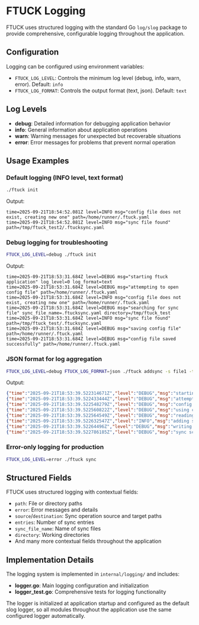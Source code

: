 # FTUCK Logging

FTUCK uses structured logging with the standard Go `log/slog` package to provide comprehensive, configurable logging throughout the application.

## Configuration

Logging can be configured using environment variables:

- `FTUCK_LOG_LEVEL`: Controls the minimum log level (debug, info, warn, error). Default: `info`
- `FTUCK_LOG_FORMAT`: Controls the output format (text, json). Default: `text`

## Log Levels

- **debug**: Detailed information for debugging application behavior
- **info**: General information about application operations
- **warn**: Warning messages for unexpected but recoverable situations
- **error**: Error messages for problems that prevent normal operation

## Usage Examples

### Default logging (INFO level, text format)
```bash
./ftuck init
```
Output:
```
time=2025-09-21T18:54:52.081Z level=INFO msg="config file does not exist, creating new one" path=/home/runner/.ftuck.yaml
time=2025-09-21T18:54:52.081Z level=INFO msg="sync file found" path=/tmp/ftuck_test2/.ftucksync.yaml
```

### Debug logging for troubleshooting
```bash
FTUCK_LOG_LEVEL=debug ./ftuck init
```
Output:
```
time=2025-09-21T18:53:31.684Z level=DEBUG msg="starting ftuck application" log_level=0 log_format=text
time=2025-09-21T18:53:31.684Z level=DEBUG msg="attempting to open config file" path=/home/runner/.ftuck.yaml
time=2025-09-21T18:53:31.684Z level=INFO msg="config file does not exist, creating new one" path=/home/runner/.ftuck.yaml
time=2025-09-21T18:53:31.684Z level=DEBUG msg="searching for sync file" sync_file_name=.ftucksync.yaml directory=/tmp/ftuck_test
time=2025-09-21T18:53:31.684Z level=INFO msg="sync file found" path=/tmp/ftuck_test/.ftucksync.yaml
time=2025-09-21T18:53:31.684Z level=DEBUG msg="saving config file" path=/home/runner/.ftuck.yaml
time=2025-09-21T18:53:31.684Z level=DEBUG msg="config file saved successfully" path=/home/runner/.ftuck.yaml
```

### JSON format for log aggregation
```bash
FTUCK_LOG_LEVEL=debug FTUCK_LOG_FORMAT=json ./ftuck addsync -s file1 -t /tmp/link1
```
Output:
```json
{"time":"2025-09-21T18:53:39.522314671Z","level":"DEBUG","msg":"starting ftuck application","log_level":0,"log_format":"json"}
{"time":"2025-09-21T18:53:39.522433444Z","level":"DEBUG","msg":"attempting to open config file","path":"/home/runner/.ftuck.yaml"}
{"time":"2025-09-21T18:53:39.522548279Z","level":"DEBUG","msg":"config file loaded successfully","path":"/home/runner/.ftuck.yaml","sync_file":"/tmp/ftuck_test/.ftucksync.yaml"}
{"time":"2025-09-21T18:53:39.522560822Z","level":"DEBUG","msg":"using configured sync file","sync_file":"/tmp/ftuck_test/.ftucksync.yaml"}
{"time":"2025-09-21T18:53:39.522564549Z","level":"DEBUG","msg":"reading sync file","path":"/tmp/ftuck_test/.ftucksync.yaml"}
{"time":"2025-09-21T18:53:39.522632547Z","level":"INFO","msg":"adding sync definition","source":"new_test","destination":"/tmp/new_link"}
{"time":"2025-09-21T18:53:39.52264496Z","level":"DEBUG","msg":"writing sync schema to file","path":"/tmp/ftuck_test/.ftucksync.yaml","entries":2}
{"time":"2025-09-21T18:53:39.522786185Z","level":"DEBUG","msg":"sync schema written successfully","path":"/tmp/ftuck_test/.ftucksync.yaml"}
```

### Error-only logging for production
```bash
FTUCK_LOG_LEVEL=error ./ftuck sync
```

## Structured Fields

FTUCK uses structured logging with contextual fields:

- `path`: File or directory paths
- `error`: Error messages and details
- `source`/`destination`: Sync operation source and target paths
- `entries`: Number of sync entries
- `sync_file_name`: Name of sync files
- `directory`: Working directories
- And many more contextual fields throughout the application

## Implementation Details

The logging system is implemented in `internal/logging/` and includes:

- **logger.go**: Main logging configuration and initialization
- **logger_test.go**: Comprehensive tests for logging functionality

The logger is initialized at application startup and configured as the default slog logger, so all modules throughout the application use the same configured logger automatically.